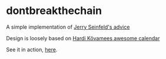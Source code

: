 # dontbreakthechain

A simple implementation of [Jerry Seinfeld's advice](http://lifehacker.com/281626/jerry-seinfelds-productivity-secret)

Design is loosely based on [Hardi Kõvamees awesome calendar](http://luminarious.net/post/327626261/i-designed-a-printable-calendar-generator-great)

See it in action, [here](http://konsumer.github.io/dontbreakthechain).
